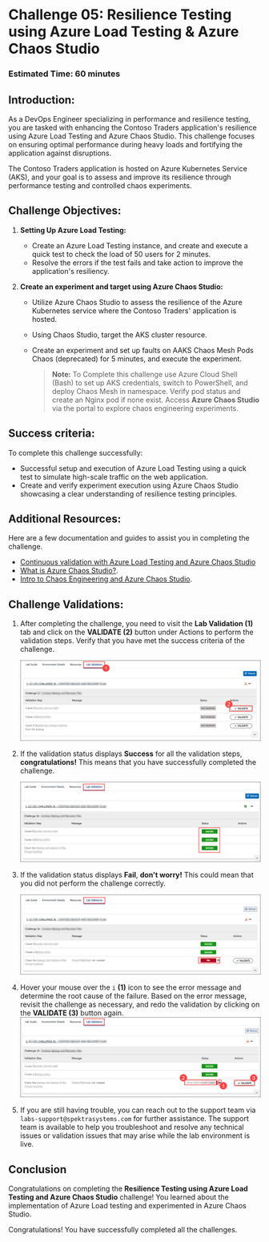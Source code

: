 # Challenge 05: Resilience Testing using Azure Load Testing & Azure Chaos Studio

### Estimated Time: 60 minutes

## Introduction:
As a DevOps Engineer specializing in performance and resilience testing, you are tasked with enhancing the Contoso Traders application's resilience using Azure Load Testing and Azure Chaos Studio. This challenge focuses on ensuring optimal performance during heavy loads and fortifying the application against disruptions.

The Contoso Traders application is hosted on Azure Kubernetes Service (AKS), and your goal is to assess and improve its resilience through performance testing and controlled chaos experiments.

## Challenge Objectives:

1. **Setting Up Azure Load Testing:**

   - Create an Azure Load Testing instance, and create and execute a quick test to check the load of 50 users for 2 minutes.
   - Resolve the errors if the test fails and take action to improve the application's resiliency.

2. **Create an experiment and target using Azure Chaos Studio:**

   -  Utilize Azure Chaos Studio to assess the resilience of the Azure Kubernetes service where the Contoso Traders' application is hosted.
   - Using Chaos Studio, target the AKS cluster resource.
   - Create an experiment and set up faults on AAKS Chaos Mesh Pods Chaos (deprecated) for 5 minutes, and execute the experiment. 

     > **Note:** To Complete this challenge use Azure Cloud Shell (Bash) to set up AKS credentials, switch to PowerShell, and deploy Chaos Mesh in namespace. Verify pod status and create an Nginx pod if none exist. Access **Azure Chaos Studio** via the portal to explore chaos engineering experiments.

## Success criteria:
To complete this challenge successfully:

- Successful setup and execution of Azure Load Testing using a quick test to simulate high-scale traffic on the web application.
- Create and verify experiment execution using Azure Chaos Studio showcasing a clear understanding of resilience testing principles.

## Additional Resources:

Here are a few documentation and guides to assist you in completing the challenge.
- [Continuous validation with Azure Load Testing and Azure Chaos Studio](https://learn.microsoft.com/en-us/azure/architecture/guide/testing/mission-critical-deployment-testing)
- [What is Azure Chaos Studio?](https://learn.microsoft.com/en-us/azure/chaos-studio/chaos-studio-overview).
- [Intro to Chaos Engineering and Azure Chaos Studio](https://pdtit.medium.com/intro-to-chaos-engineering-and-azure-chaos-studio-preview-5e85fff10642).

## Challenge Validations:

1. After completing the challenge, you need to visit the **Lab Validation (1)** tab and click on the **VALIDATE (2)** button under Actions to perform the validation steps. Verify that you have met the success criteria of the challenge. 
 
    ![](../media/validate01.png "Validation")
 
1. If the validation status displays **Success** for all the validation steps, **congratulations!** This means that you have successfully completed the challenge.
 
     ![](../media/validate02.png "Validation")
1. If the validation status displays **Fail**, **don't worry!** This could mean that you did not perform the challenge correctly.
 
     ![](../media/validate03.png "Validation")
 
1. Hover your mouse over the `i` **(1)** icon to see the error message and determine the root cause of the failure. Based on the error message, revisit the challenge as necessary, and redo the validation by clicking on the **VALIDATE (3)** button again.
     ![](../media/validate04.png "Validation")
 
1. If you are still having trouble, you can reach out to the support team via `labs-support@spektrasystems.com` for further assistance. The support team is available to help you troubleshoot and resolve any technical issues or validation issues that may arise while the lab environment is live.

## Conclusion
Congratulations on completing the **Resilience Testing using Azure Load Testing and Azure Chaos Studio** challenge! You learned about the implementation of Azure Load testing and experimented in Azure Chaos Studio. 

Congratulations! You have successfully completed all the challenges. 
